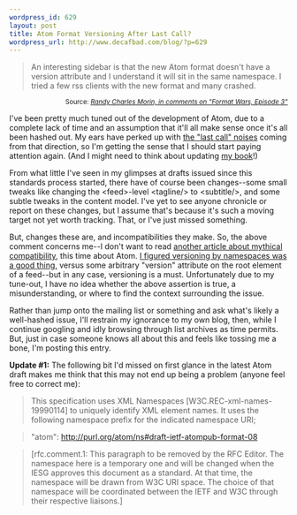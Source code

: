 ```yaml
--- 
wordpress_id: 629
layout: post
title: Atom Format Versioning After Last Call?
wordpress_url: http://www.decafbad.com/blog/?p=629
---
```

<blockquote>An interesting sidebar is that the new Atom format doesn't have a version attribute and I understand it will sit in the same namespace. I tried a few rss clients with the new format and many crashed.</blockquote>
<div align="right"><small>Source: <cite><a href="http://www.burningdoor.com/eric/archives/001148.html">Randy Charles Morin, in comments on "Format Wars, Episode 3"</a></cite></small></div>

I've been pretty much tuned out of the development of Atom, due to a complete lack of time and an assumption that it'll all make sense once it's all been hashed out.  My ears have perked up with [the "last call" noises][lastcall] coming from that direction, so I'm getting the sense that I should start paying attention again.  (And I might need to think about updating [my book][book]!)  

From what little I've seen in my glimpses at drafts issued since this standards process started, there have of course been changes--some small tweaks like changing the &lt;feed>-level &lt;tagline/> to &lt;subtitle/>, and some subtle tweaks in the content model.  I've yet to see anyone chronicle or report on these changes, but I assume that's because it's such a moving target not yet worth tracking.  That, or I've just missed something.
  
But, changes these are, and incompatibilities they make.  So, the above comment concerns me--I don't want to read [another article about mythical compatibility][incom], this time about Atom.  [I figured versioning by namespaces was a good thing,][nsver] versus some arbitrary "version" attribute on the root element of a feed--but in any case, versioning is a must.  Unfortunately due to my tune-out, I have no idea whether the above assertion is true, a misunderstanding, or where to find the context surrounding the issue.  

Rather than jump onto the mailing list or something and ask what's likely a well-hashed issue, I'll restrain my ignorance to my own blog, then, while I continue googling and idly browsing through list archives as time permits.  But, just in case someone knows all about this and feels like tossing me a bone, I'm posting this entry.

**Update #1:** The following bit I'd missed on first glance in the latest Atom draft makes me think that this may not end up being a problem (anyone feel free to correct me):

> This specification uses XML Namespaces [W3C.REC-xml-names-19990114] to uniquely identify XML element names. It uses the following namespace prefix for the indicated namespace URI;

> "atom": http://purl.org/atom/ns#draft-ietf-atompub-format-08

> [rfc.comment.1: This paragraph to be removed by the RFC Editor. The  namespace here is a temporary one and will be changed when the  IESG approves this document as a standard. At that time, the  namespace will be drawn from W3C URI space. The choice of that  namespace will be coordinated between the IETF and W3C through  their respective liaisons.]

[incom]: http://diveintomark.org/archives/2004/02/04/incompatible-rss
[nsver]: http://www.decafbad.com/blog/2003/07/12/echo_unique_namespaces
[lastcall]: http://www.tbray.org/ongoing/When/200x/2005/04/20/Atom-Format-Last-Call
[book]: http://www.decafbad.com/blog/2005/04/25/hacking_rss_and_atom_is_a_real_book

